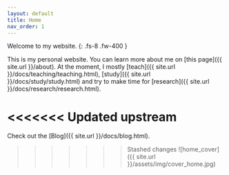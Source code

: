 ```yaml
---
layout: default
title: Home
nav_order: 1
---
```


Welcome to my website.
{: .fs-8 .fw-400 }

This is my personal website. You can learn more about me on [this page]({{ site.url }}/about). At the moment, I mostly [teach]({{ site.url }}/docs/teaching/teaching.html), [study]({{ site.url }}/docs/study/study.html) and try to make time for [research]({{ site.url }}/docs/research/research.html).

<<<<<<< Updated upstream
=======
Check out the [Blog]({{ site.url }}/docs/blog.html).

>>>>>>> Stashed changes
![home_cover]({{ site.url }}/assets/img/cover_home.jpg)